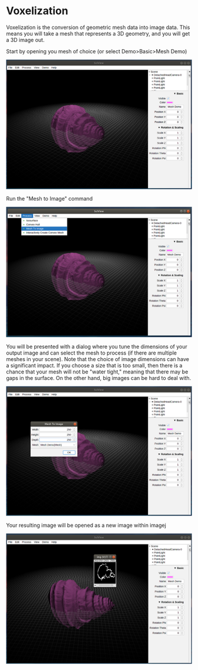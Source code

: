 # Voxelization

Voxelization is the conversion of geometric mesh data into image data. This means you will take a mesh that represents a 3D geometry, and you will get a 3D image out.

Start by opening you mesh of choice \(or select Demo&gt;Basic&gt;Mesh Demo\)

![](../.gitbook/assets/initial-mesh.png)

Run the "Mesh to Image" command

![](../.gitbook/assets/mesh-to-image.png)

You will be presented with a dialog where you tune the dimensions of your output image and can select the mesh to process \(if there are multiple meshes in your scene\). Note that the choice of image dimensions can have a significant impact. If you choose a size that is too small, then there is a chance that your mesh will not be "water tight," meaning that there may be gaps in the surface. On the other hand, big images can be hard to deal with.

![](../.gitbook/assets/mesh-to-image-dialog.png)

Your resulting image will be opened as a new image within imagej

![](../.gitbook/assets/mesh-to-image-output.png)

